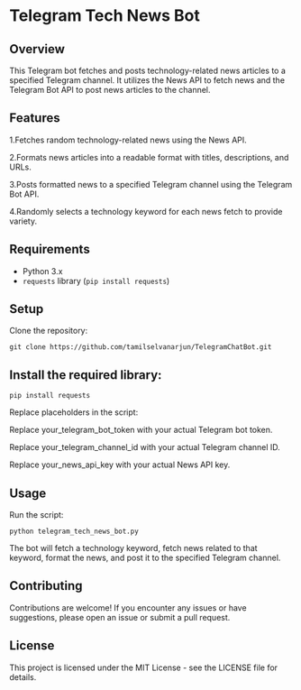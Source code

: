 # Telegram Tech News Bot

## Overview
This Telegram bot fetches and posts technology-related news articles to a specified Telegram channel. It utilizes the News API to fetch news and the Telegram Bot API to post news articles to the channel.

## Features
1.Fetches random technology-related news using the News API.

2.Formats news articles into a readable format with titles, descriptions, and URLs.

3.Posts formatted news to a specified Telegram channel using the Telegram Bot API.

4.Randomly selects a technology keyword for each news fetch to provide variety.

## Requirements
- Python 3.x
- `requests` library (`pip install requests`)

## Setup
Clone the repository:
   ```
   git clone https://github.com/tamilselvanarjun/TelegramChatBot.git
   ```

## Install the required library:
```
pip install requests
```
Replace placeholders in the script:

Replace your_telegram_bot_token with your actual Telegram bot token.

Replace your_telegram_channel_id with your actual Telegram channel ID.

Replace your_news_api_key with your actual News API key.

## Usage
Run the script:
```
python telegram_tech_news_bot.py
```
The bot will fetch a technology keyword, fetch news related to that keyword, format the news, and post it to the specified Telegram channel.

## Contributing

Contributions are welcome! If you encounter any issues or have suggestions, please open an issue or submit a pull request.

## License

This project is licensed under the MIT License - see the LICENSE file for details.